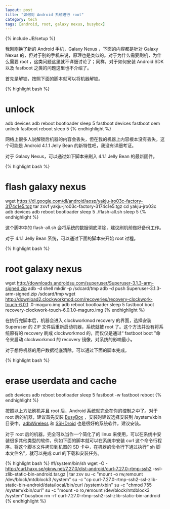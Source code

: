 ```yaml
---
layout: post
title: "如何对 Android 系统进行 root"
category: tech
tags: [android, root, galaxy nexus, busybox]
---
```

{% include JB/setup %}

我刚刚换了新的 Android 手机，Galaxy Nexus ，下面的内容都是针对 Galaxy Nexus 的，但对于别的手机来说，原理也是类似的。对于为什么需要刷机，为什么需要 root ，这类问题这里就不详细讨论了；同样，对于如何安装 Android SDK 以及 fastboot 之类的问题这里也不介绍了。

首先是解锁，按照下面的脚本就可以将机器解锁。

{% highlight bash %}
# unlock
adb devices
adb reboot bootloader
sleep 5
fastboot devices
fastboot oem unlock
fastboot reboot
sleep 5
{% endhighlight %}

网络上很多人说解锁后机器的内容会丢失，但在我的机器上内容根本没有丢失，这个可能是 Android 4.1.1 Jelly Bean 的新特性吧，我没有详细考证。

对于 Galaxy Nexus，可以通过如下脚本来刷入 4.1.1 Jelly Bean 的最新固件。

{% highlight bash %}
# flash galaxy nexus
wget https://dl.google.com/dl/android/aosp/yakju-jro03c-factory-3174c1e5.tgz
tar zxvf yakju-jro03c-factory-3174c1e5.tgz
cd yakju-jro03c
adb devices
adb reboot bootloader
sleep 5
./flash-all.sh
sleep 5
{% endhighlight %}

这个脚本中的 flash-all.sh 会将系统的数据彻底清除，建议刷机前做好备份工作。

对于 4.1.1 Jelly Bean 系统，可以通过下面的脚本来开始 root 过程。

{% highlight bash %}
# root galaxy nexus
wget http://downloads.androidsu.com/superuser/Superuser-3.1.3-arm-signed.zip
adb -d shell mkdir -p /sdcard/tmp
adb -d push Superuser-3.1.3-arm-signed.zip /sdcard/tmp
wget http://download2.clockworkmod.com/recoveries/recovery-clockwork-touch-6.0.1
.0-maguro.img
adb reboot bootloader
sleep 5
fastboot boot recovery-clockwork-touch-6.0.1.0-maguro.img
{% endhighlight %}

在执行完脚本后，机器会进入 clockworkmod recovery 的界面，选择安装 Superuser 的 ZIP 文件后重新启动机器，系统就被 root 了。这个方法并没有将系统原有的 recovery 刷成 clockworkmod 的，而仅仅是通过“ fastboot boot ”命令来启动 clockworkmod 的 recovery 镜像，对系统的影响最小。

对于想将机器的用户数据彻底清除，可以通过下面的脚本完成。

{% highlight bash %}
# erase userdata and cache
adb devices
adb reboot bootloader
sleep 5
fastboot -w
fastboot reboot
{% endhighlight %}

按照以上方法刷机并且 root 后，Android 系统就完全在你的控制之中了。对于 root 后的机器，建议首先安装 [BusyBox](https://play.google.com/store/apps/details?id=stericson.busybox&feature=search_result) ，安装时建议选择安装到 /system/xbin 目录中。[adbWireless](https://play.google.com/store/apps/details?id=siir.es.adbWireless&feature=search_result) 和 [SSHDroid](https://play.google.com/store/apps/details?id=berserker.android.apps.sshdroid&feature=search_result) 也是很好的系统软件，建议安装。

对于 root 后的机器，完全可以当作一个简化了的 linux 来使用，可以在系统中安装很多其他类型的软件，例如下面的脚本就可以在系统中安装 curl 这个命令行程序。将这个脚本文件拷贝到机器的 SD 卡中，在机器的命令行下通过执行“ sh 脚本文件名”，就可以完成 curl 的下载和安装任务。

{% highlight bash %}
#!/system/bin/sh
wget -O - http://curl.haxx.se/gknw.net/7.27.0/dist-android/curl-7.27.0-rtmp-ssh2
-ssl-zlib-static-bin-android.tar.gz | tar zxv
su -c "mount -o rw,remount /dev/block/mtdblock3 /system"
su -c "cp curl-7.27.0-rtmp-ssh2-ssl-zlib-static-bin-android/data/local/bin/curl 
/system/xbin"
su -c "chmod 755 /system/xbin/curl"
su -c "mount -o ro,remount /dev/block/mtdblock3 /system"
busybox rm -rf curl-7.27.0-rtmp-ssh2-ssl-zlib-static-bin-android
{% endhighlight %}

